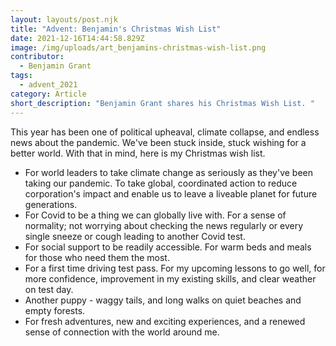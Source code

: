 ```yaml
---
layout: layouts/post.njk
title: "Advent: Benjamin's Christmas Wish List"
date: 2021-12-16T14:44:58.829Z
image: /img/uploads/art_benjamins-christmas-wish-list.png
contributor:
  - Benjamin Grant
tags:
  - advent_2021
category: Article
short_description: "Benjamin Grant shares his Christmas Wish List. "
---
```

This year has been one of political upheaval, climate collapse, and endless news about the pandemic. We've been stuck inside, stuck wishing for a better world. With that in mind, here is my Christmas wish list. 

* For world leaders to take climate change as seriously as they've been taking our pandemic. To take global, coordinated action to reduce corporation's impact and enable us to leave a liveable planet for future generations.
* For Covid to be a thing we can globally live with. For a sense of normality; not worrying about checking the news regularly or every single sneeze or cough leading to another Covid test.
* For social support to be readily accessible. For warm beds and meals for those who need them the most.
* For a first time driving test pass. For my upcoming lessons to go well, for more confidence, improvement in my existing skills, and clear weather on test day.
* Another puppy - waggy tails, and long walks on quiet beaches and empty forests.
* For fresh adventures, new and exciting experiences, and a renewed sense of connection with the world around me.